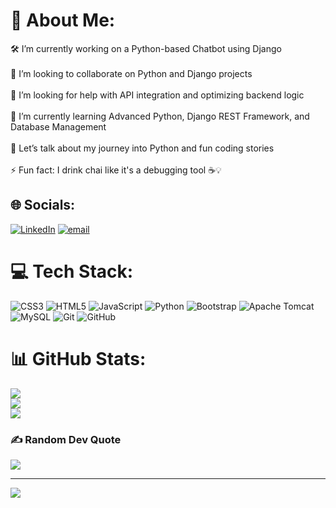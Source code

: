 # 💫 About Me:
🛠️ I’m currently working on a Python-based Chatbot using Django<br><br>🤝 I’m looking to collaborate on Python and Django projects<br><br>🧠 I’m looking for help with API integration and optimizing backend logic<br><br>🌱 I’m currently learning Advanced Python, Django REST Framework, and Database Management<br><br>💬 Let’s talk about my journey into Python and fun coding stories<br><br>⚡ Fun fact: I drink chai like it's a debugging tool ☕💡


## 🌐 Socials:
[![LinkedIn](https://img.shields.io/badge/LinkedIn-%230077B5.svg?logo=linkedin&logoColor=white)](https://linkedin.com/in/www.linkedin.com/in/neha-pingle-p6421969) [![email](https://img.shields.io/badge/Email-D14836?logo=gmail&logoColor=white)](mailto:rohanpingle25@gmail.com) 

# 💻 Tech Stack:
![CSS3](https://img.shields.io/badge/css3-%231572B6.svg?style=for-the-badge&logo=css3&logoColor=white) ![HTML5](https://img.shields.io/badge/html5-%23E34F26.svg?style=for-the-badge&logo=html5&logoColor=white) ![JavaScript](https://img.shields.io/badge/javascript-%23323330.svg?style=for-the-badge&logo=javascript&logoColor=%23F7DF1E) ![Python](https://img.shields.io/badge/python-3670A0?style=for-the-badge&logo=python&logoColor=ffdd54) ![Bootstrap](https://img.shields.io/badge/bootstrap-%238511FA.svg?style=for-the-badge&logo=bootstrap&logoColor=white) ![Apache Tomcat](https://img.shields.io/badge/apache%20tomcat-%23F8DC75.svg?style=for-the-badge&logo=apache-tomcat&logoColor=black) ![MySQL](https://img.shields.io/badge/mysql-4479A1.svg?style=for-the-badge&logo=mysql&logoColor=white) ![Git](https://img.shields.io/badge/git-%23F05033.svg?style=for-the-badge&logo=git&logoColor=white) ![GitHub](https://img.shields.io/badge/github-%23121011.svg?style=for-the-badge&logo=github&logoColor=white)
# 📊 GitHub Stats:
![](https://github-readme-stats.vercel.app/api?username=NehaPingle642&theme=dark&hide_border=false&include_all_commits=false&count_private=false)<br/>
![](https://nirzak-streak-stats.vercel.app/?user=NehaPingle642&theme=dark&hide_border=false)<br/>
![](https://github-readme-stats.vercel.app/api/top-langs/?username=NehaPingle642&theme=dark&hide_border=false&include_all_commits=false&count_private=false&layout=compact)

### ✍️ Random Dev Quote
![](https://quotes-github-readme.vercel.app/api?type=horizontal&theme=radical)


---
[![](https://visitcount.itsvg.in/api?id=NehaPingle642&icon=0&color=0)](https://visitcount.itsvg.in)

<!-- Proudly created with GPRM ( https://gprm.itsvg.in ) -->
